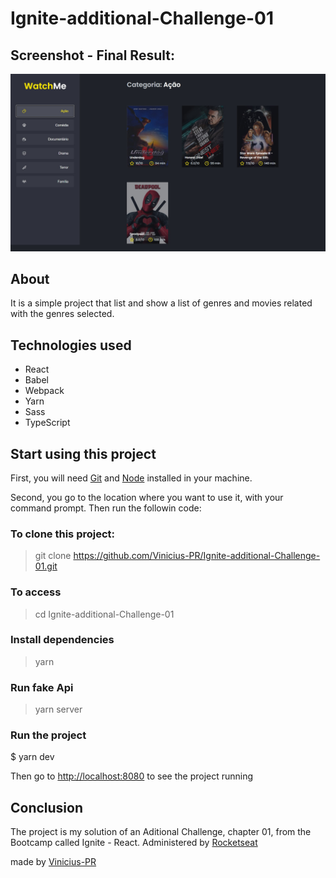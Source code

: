 # Ignite-additional-Challenge-01

## Screenshot - Final Result:
![Resultado Final](https://github.com/Vinicius-PR/Ignite-additional-Challenge-01/blob/main/Final%20Result.jpg)

## About
It is a simple project that list and show a list of genres and movies related with the genres selected.

## Technologies used
<ul>
<li>React</li>
<li>Babel</li>
<li>Webpack</li>
<li>Yarn</li>
<li>Sass</li>
<li>TypeScript</li>
</ul>


## Start using this project
First, you will need <a href="https://git-scm.com/" target="_blank">Git</a> and <a href="https://nodejs.org/en/" target="_blank">Node</a> installed in your machine.

Second, you go to the location where you want to use it, with your command prompt. Then run the followin code:

### To clone this project:
> git clone https://github.com/Vinicius-PR/Ignite-additional-Challenge-01.git

### To access
> cd Ignite-additional-Challenge-01

### Install dependencies
> yarn

### Run fake Api
> yarn server

### Run the project
$ yarn dev

Then go to <http://localhost:8080> to see the project running

## Conclusion
The project is my solution of an Aditional Challenge, chapter 01, from the Bootcamp called Ignite - React. Administered by <a href="https://rocketseat.com.br/" target="_blank">Rocketseat</a>

made by <a href="https://github.com/Vinicius-PR" target="_blank">Vinicius-PR</a>
